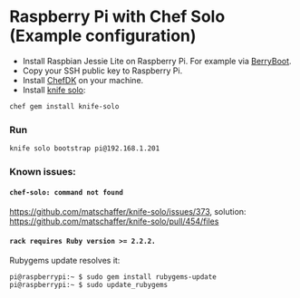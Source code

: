 # Raspberry Pi with Chef Solo (Example configuration)

* Install Raspbian Jessie Lite on Raspberry Pi. For example via [BerryBoot](http://www.berryterminal.com/doku.php/berryboot).
* Copy your SSH public key to Raspberry Pi.
* Install [ChefDK](https://downloads.chef.io/chef-dk/) on your machine.
* Install [knife solo](https://matschaffer.github.io/knife-solo/):

```bash
chef gem install knife-solo
```

### Run

```bash
knife solo bootstrap pi@192.168.1.201
```

### Known issues:

#### `chef-solo: command not found`

https://github.com/matschaffer/knife-solo/issues/373, solution: https://github.com/matschaffer/knife-solo/pull/454/files

#### `rack requires Ruby version >= 2.2.2.`

Rubygems update resolves it:

```
pi@raspberrypi:~ $ sudo gem install rubygems-update
pi@raspberrypi:~ $ sudo update_rubygems
```
